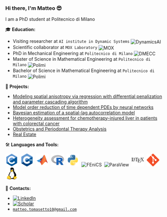 ### Hi there, I'm Matteo :sunglasses:

I am a PhD student at Politecnico di Milano

:mortar_board: **Education:**
 - Visiting researcher at `AI institute in Dynamic Systems` <img src="https://github.com/MatteoTomasetto/Images/blob/main/DynamicsAI.png" title="DynamicsAI" alt="DynamicsAI" height="50" align="center"/>
 - Scientific collaborator at `MOX Laboratory` <img src="https://github.com/MatteoTomasetto/Images/blob/main/MOX_logo.png" title="MOX" alt="MOX" height="50" align="center"/>
 - PhD in Mechanical Engineering at `Politecnico di Milano` <img src="https://github.com/MatteoTomasetto/Images/blob/main/DMECC_logo.png" title="DMECC" alt="DMECC" height="50" align="center"/>
 - Master of Science in Mathematical Engineering at `Politecnico di Milano` <img src="https://github.com/MatteoTomasetto/Images/blob/main/Polimi_logo.png" title="Polimi" alt="Polimi" height="90" align="center"/>
 - Bachelor of Science in Mathematical Engineering  at `Politecnico di Milano` <img src="https://github.com/MatteoTomasetto/Images/blob/main/Polimi_logo.png" title="Polimi" alt="Polimi" height="90" align="center"/>

:pushpin: **Projects:**

 - [Modeling spatial anisotropy via regression with differential penalization and parameter cascading algorithm](https://github.com/MatteoTomasetto/fdaPDE-parameter-cascading) 
 - [Model order reduction of time dependent PDEs by neural networks](https://github.com/MatteoTomasetto/Model-Order-Reduction-of-PDEs-by-Machine-Learning)
 - [Bayesian estimation of a spatial-lag autocorrelation model](https://github.com/MatteoTomasetto/Bayesian-Estimation-Spatial-Lag-Autocorrelation-Model) 
 - [Heterogeneity assessment for chemotherapy-injured liver in patients with colorectal cancer](https://github.com/MatteoTomasetto/CALI-Analysis) 
 - [Obstetrics and Periodontal Therapy Analysis](https://github.com/MatteoTomasetto/Obstetrics-and-Periodontal-Therapy-Analysis)
 - [Real Estate](https://github.com/MatteoTomasetto/RealEstate)

:hammer_and_wrench: **Languages and Tools:**
<div>
 <img src="https://github.com/devicons/devicon/blob/master/icons/c/c-original.svg" title="C" alt="C" width="40" height="40"/>&nbsp;
 <img src="https://github.com/devicons/devicon/blob/master/icons/cplusplus/cplusplus-original.svg" title="C++" alt="C++" width="40" height="40"/>&nbsp;
  <img src="https://github.com/devicons/devicon/blob/master/icons/matlab/matlab-original.svg" title="Matlab" alt="Matlab" width="40" height="40"/>&nbsp;
 <img src="https://github.com/devicons/devicon/blob/master/icons/r/r-original.svg" title="R" alt="R" width="40" height="40"/>&nbsp;
 <img src="https://github.com/devicons/devicon/blob/master/icons/python/python-original.svg" title="Python" alt="Python" width="40" height="40"/>&nbsp;
   <img src="https://github.com/MatteoTomasetto/Images/blob/main/FEniCS_logo.png" title="FEniCS" alt="FEniCS" width="30" height="40"/>&nbsp; 
 <img src="https://gitlab.kitware.com/uploads/-/system/group/avatar/14/ParaView_Mark.png" title="ParaView" alt="ParaView" width="40" height="40"/>&nbsp;
 <img src="https://github.com/devicons/devicon/blob/master/icons/latex/latex-original.svg" title="Latex" alt="Latex" width="40" height="40"/>&nbsp;
 <img src="https://github.com/devicons/devicon/blob/master/icons/git/git-original.svg" title="Git" alt="Git" width="40" height="40"/>&nbsp;
 <img src="https://github.com/devicons/devicon/blob/master/icons/linux/linux-original.svg" title="Linux" alt="Linux" width="40" height="40"/>&nbsp;
</div>

:loudspeaker: **Contacts:**
- [![LinkedIn](https://img.shields.io/badge/-LinkedIn-blue?style=flat&logo=Linkedin&logoColor=white)](https://www.linkedin.com/in/matteo-tomasetto/)
- [![Scholar](https://img.shields.io/badge/ResearchGate-green?style=flat&logo=researchgate)](https://www.linkedin.com/in/matteo-tomasetto/)
- <a href="mailto:matteo.tomasetto10@gmail.com">`matteo.tomasetto10@gmail.com`</a>
